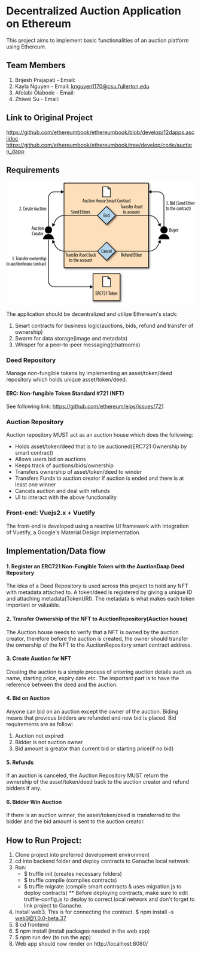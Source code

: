 # Decentralized Auction Application on Ethereum

This project aims to implement basic functionalities of an auction platform using Ethereum.

## Team Members
1. Brijesh Prajapati - Email: 
2. Kayla Nguyen - Email: knguyen1170@csu.fullerton.edu
3. Afolabi Olabode - Email: 
4. Zhiwei Su - Email:

## Link to Original Project
https://github.com/ethereumbook/ethereumbook/blob/develop/12dapps.asciidoc
https://github.com/ethereumbook/ethereumbook/tree/develop/code/auction_dapp

## Requirements

![Auction Diagram](auction_diagram.png)

The application should be decentralized and utilize Ethereum's stack:

1. Smart contracts for business logic(auctions, bids, refund and transfer of ownership)
2. Swarm for data storage(image and metadata)
3. Whisper for a peer-to-peer messaging(chatrooms)

### Deed Repository
Manage non-fungible tokens by implementing an asset/token/deed repository which holds unique asset/token/deed.

#### ERC: Non-fungible Token Standard #721 (NFT)
See following link: 
https://github.com/ethereum/eips/issues/721

### Auction Repository

Auction repository MUST act as an auction house which does the following:

- Holds asset/token/deed that is to be auctioned(ERC721 Ownership by smart contract)
- Allows users bid on auctions
- Keeps track of auctions/bids/ownership
- Transfers ownership of asset/token/deed to winder
- Transfers Funds to auction creator if auction is ended and there is at least one winner
- Cancels auction and deal with refunds
- UI to interact with the above functionality

### Front-end: Vuejs2.x + Vuetify

The front-end is developed using a reactive UI framework with integration of Vuetify, a Google's Material Design implementation.

## Implementation/Data flow

#### 1. Register an ERC721 Non-Fungible Token with the AuctionDaap Deed Repository

The idea of a Deed Repository is used across this project to hold any NFT with metadata attached to. A token/deed is registered by giving a unique ID and attaching metadata(TokenURI). The metadata is what makes each token important or valuable.

#### 2. Transfer Ownership of the NFT to AuctionRepository(Auction house)

The Auction house needs to verify that a NFT is owned by the auction creator, therefore before the auction is created, the owner should transfer the ownership of the NFT to the AuctionRepository smart contract address.

#### 3. Create Auction for NFT

Creating the auction is a simple process of entering auction details such as name, starting price, expiry date etc. The important part is to have the reference between the deed and the auction.

#### 4. Bid on Auction

Anyone can bid on an auction except the owner of the auction. Biding means that previous bidders are refunded and new bid is placed. Bid requirements are as follow:
1. Auction not expired
2. Bidder is not auction owner
3. Bid amount is greator than current bid or starting price(if no bid)

#### 5. Refunds

If an auction is canceled, the Auction Repository MUST return the ownership of the asset/token/deed back to the auction creator and refund bidders if any.

#### 6. Bidder Win Auction

If there is an auction winner, the asset/token/deed is transferred to the bidder and the bid amount is sent to the auction creator.


## How to Run Project: 
1. Clone project into preferred development environment
2. cd into backend folder and deploy contracts to Ganache local network
3. Run:
    - $ truffle init (creates necessary folders)
    - $ truffle compile (compiles contracts)
    - $ truffle migrate (compile smart contracts & uses migration.js to deploy contracts)
** Before deploying contracts, make sure to edit truffle-config.js to deploy to correct local network and don't forget to link project to Ganache.
4. Install web3. This is for connecting the contract.
    $ npm install -s web3@1.0.0-beta.37
5. $ cd frontend
6. $ npm install (install packages needed in the web app)
7. $ npm run dev (to run the app)
8. Web app should now render on http://localhost:8080/

